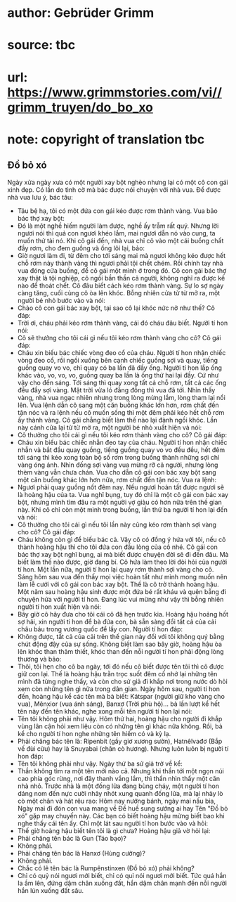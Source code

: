 # author: Gebrüder Grimm
# source: tbc
# url: https://www.grimmstories.com/vi//grimm_truyen/do_bo_xo
# note: copyright of translation tbc

## Đồ bỏ xó 

Ngày xửa ngày xưa có một người xay bột nghèo nhưng lại có một cô con gái
xinh đẹp. Có lần do tình cờ mà bác được nói chuyện với nhà vua. Để được
nhà vua lưu ý, bác tâu:
- Tâu bệ hạ, tôi có một đứa con gái kéo được rơm thành vàng.
Vua bảo bác thợ xay bột:
- Đó là một nghề hiếm người làm được, nghề ấy trẫm rất quý. Nhưng lời
ngươi nói thì quả con ngươi khéo lắm, mai ngươi dẫn nó vào cung, ta muốn
thử tài nó.
Khi cô gái đến, nhà vua chỉ cô vào một cái buồng chất đầy rơm, cho đem
guồng và ống lõi lại, bảo:
- Giờ ngươi làm đi, từ đêm cho tới sáng mai mà ngươi không kéo được hết
chỗ rơm này thành vàng thì ngươi phải tội chết chém.
Rồi chính tay nhà vua đóng cửa buồng, để cô gái một mình ở trong đó.
Cô con gái bác thợ xay thật là tội nghiệp, cô ngồi bần thần cả người,
không nghĩ ra được kế nào để thoát chết. Cô đâu biết cách kéo rơm thành
vàng. Sự lo sợ ngày càng tăng, cuối cùng cô òa lên khóc.
Bỗng nhiên cửa từ từ mở ra, một người bé nhỏ bước vào và nói:
- Chào cô con gái bác xay bột, tại sao cô lại khóc nức nở như thế?
Cô đáp:
- Trời ơi, cháu phải kéo rơm thành vàng, cái đó cháu đâu biết.
Người tí hon nói:
- Cô sẽ thưởng cho tôi cái gì nếu tôi kéo rơm thành vàng cho cô?
Cô gái đáp:
- Cháu xin biếu bác chiếc vòng đeo cổ của cháu.
Người tí hon nhận chiếc vòng đeo cổ, rồi ngồi xuống bên cạnh chiếc guồng
sợi và quay, tiếng guồng quay vo vo, chỉ quay có ba lần đã đầy ống.
Người tí hon lắp ống khác vào, vo, vo, vo, guồng quay ba lần là ống thứ
hai lại đầy. Cứ như vậy cho đến sáng. Tới sáng thì quay xong tất cả chỗ
rơm, tất cả các ống đều đầy sợi vàng.
Mặt trời vừa ló đằng đông thì vua đã tới. Nhìn thấy vàng, nhà vua ngạc
nhiên nhưng trong lòng mừng lắm, lòng tham lại nổi lên. Vua lệnh dẫn cô
sang một căn buồng khác lớn hơn, rơm chất đến tận nóc và ra lệnh nếu cô
muốn sống thì một đêm phải kéo hết chỗ rơm ấy thành vàng.
Cô gái chẳng biết làm thế nào lại đành ngồi khóc. Lần này cánh cửa lại
từ từ mở ra, một người bé nhỏ xuất hiện và nói:
- Cô thưởng cho tôi cái gì nếu tôi kéo rơm thành vàng cho cô?
Cô gái đáp:
- Cháu xin biếu bác chiếc nhẫn đeo tay của cháu.
Người tí hon nhận chiếc nhẫn và bắt đầu quay guồng, tiếng guồng quay vo
vo đều đều, hết đêm tới sáng thì kéo xong toàn bộ số rơm trong buồng
thành những sợi chỉ vàng óng ánh.
Nhìn đống sợi vàng vua mừng rỡ cả người, nhưng lòng thèm vàng vẫn chưa
chán. Vua cho dẫn cô gái con bác xay bột sang một căn buồng khác lớn hơn
nữa, rơm chất đến tận nóc. Vua ra lệnh:
- Ngươi phải quay guồng nốt đêm nay. Nếu ngươi hoàn tất được ngươi sẽ là
hoàng hậu của ta.
Vua nghĩ bụng, tuy đó chỉ là một cô gái con bác xay bột, nhưng mình tìm
đâu ra một người vợ giàu có hơn nữa trên thế gian này.
Khi cô chỉ còn một mình trong buồng, lần thứ ba người tí hon lại đến và
nói:
- Cô thưởng cho tôi cái gì nếu tôi lần này cũng kéo rơm thành sợi vàng
cho cô?
Cô gái đáp:
- Cháu không còn gì để biếu bác cả.
Vậy cô có đồng ý hứa với tôi, nếu cô thành hoàng hậu thì cho tôi đứa con
đầu lòng của cô nhé.
Cô gái con bác thợ xay bột nghĩ bụng, ai mà biết được chuyện đời sẽ đi
đến đâu. Mà biết làm thế nào được, giờ đang bí. Cô hứa làm theo lời đòi
hỏi của người tí hon. Một lần nữa, người tí hon lại quay rơm thành sợi
vàng cho cô.
Sáng hôm sau vua đến thấy mọi việc hoàn tất như mình mong muốn nên làm
lễ cưới với cô gái con bác xay bột. Thế là cô trở thành hoàng hậu.
Một năm sau hoàng hậu sinh được một đứa bé rất kháu và quên bẵng đi
chuyện hứa với người tí hon. Đang lúc vui mừng như vậy thì bỗng nhiên
người tí hon xuất hiện và nói:
- Bây giờ cô hãy đưa cho tôi cái cô đã hẹn trước kia.
Hoàng hậu hoảng hốt sợ hãi, xin người tí hon để bà đứa con, bà sẵn sàng
đổi tất cả của cải châu báu trong vương quốc để lấy con.
Người tí hon đáp:
- Không được, tất cả của cải trên thế gian này đối với tôi không quý
bằng chút động đậy của sự sống.
Không biết làm sao bây giờ, hoàng hậu òa lên khóc than thảm thiết, khóc
than đến nỗi người tí hon phải động lòng thương và bảo:
- Thôi, tôi hẹn cho cô ba ngày, tới đó nếu cô biết được tên tôi thì cô
được giữ con lại.
Thế là hoàng hậu trằn trọc suốt đêm cố nhớ lại những tên mình đã từng
nghe thấy, và còn cho sứ giả đi khắp nơi trong nước dò hỏi xem còn những
tên gì nữa trong dân gian.
Ngày hôm sau, người tí hon đến, hoàng hậu kể các tên mà bà biết: Kátspar
(người giữ kho vàng cho vua), Mênxior (vua ánh sáng), Banxơ (Trời phù
hộ)... bà lần lượt kể hết tên này đến tên khác, nghe xong mỗi tên người
tí hon lại nói:
- Tên tôi không phải như vậy.
Hôm thứ hai, hoàng hậu cho người đi khắp vùng lân cận hỏi xem liệu còn
có những tên gì khác nữa không. Rồi, bà kể cho người tí hon nghe những
tên hiếm có và kỳ lạ.
- Phải chăng bác tên là: Ripenbit (gầy giơ xương sườn), Hatnêlvađơ (Bắp
vế đùi cừu) hay là Snuyabai (chân cò hương).
Nhưng luôn luôn bị người tí hon đáp:
- Tên tôi không phải như vậy.
Ngày thứ ba sứ giả trở về kể:
- Thần không tìm ra một tên mới nào cả. Nhưng khi thần tới một ngọn núi
cao phía góc rừng, nơi đây thanh vắng lắm, thì thần nhìn thấy một căn
nhà nhỏ. Trước nhà là một đống lửa đang bùng cháy, một người tí hon dáng
nom đến nực cười nhảy nhót xung quanh đống lửa, mà lại nhảy lò cò một
chân và hát rêu rao:
Hôm nay nướng bánh, ngày mai nấu bia,
Ngày mai đi đón con vua mang về
Đề huề sung sướng ai hay
Tên "Đồ bỏ xó" gặp may chuyến này.
Các bạn có biết hoàng hậu mừng biết bao khi nghe thấy cái tên ấy.
Chỉ một lát sau người tí hon bước vào và hỏi:
- Thế giờ hoàng hậu biết tên tôi là gì chưa?
Hoàng hậu giả vờ hỏi lại:
- Phải chăng tên bác là Gun (Táo bạo)?
- Không phải.
- Phải chăng tên bác là Hanxơ (Hùng cường)?
- Không phải.
- Chắc có lẽ tên bác là Rumpênstinxen (Đồ bỏ xó) phải không?
- Chỉ có quỷ nói ngươi mới biết, chỉ có quỉ nói ngươi mới biết.
Tức quá hắn la ầm lên, đứng dậm chân xuống đất, hắn dậm chân mạnh đến
nỗi người hắn lún xuống đất sâu.
